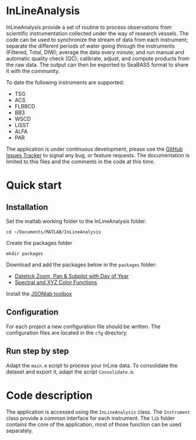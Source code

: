 InLineAnalysis
==============

InLineAnalysis provide a set of routine to process observations from scientific instrumentation collected under the way of research vessels. The code can be used to synchronize the stream of data from each instrument; separate the different periods of water going through the instruments (Filtered, Total, DIW); average the data every minute; and run manual and automatic quality check (QC); calibrate, adjust, and compute products from the raw data. The output can then be exported to SeaBASS format to share it with the community.

To date the following instruments are supported:
  + TSG
  + ACS
  + FLBBCD
  + BB3
  + WSCD
  + LISST
  + ALFA
  + PAR

The application is under continuous development, please use the [GitHub Issues Tracker](https://github.com/OceanOptics/InLineAnalysis/issues) to signal any bug, or feature requests. The documentation is limited to this files and the comments in the code at this time.

# Quick start
## Installation
Set the matlab working folder to the InLineAnalysis folder:
  
    cd ~/Documents/MATLAB/InLineAnalysis

Create the packages folder
  
    mkdir packages

Download and add the packages below in the `packages` folder:
  + [Datetick Zoom, Pan & Subplot with Day of Year](https://www.mathworks.com/matlabcentral/fileexchange/25927-datetick-zoom--pan---subplot-with-day-of-year)
  + [Spectral and XYZ Color Functions](https://www.mathworks.com/matlabcentral/fileexchange/7021-spectral-and-xyz-color-functions?focused=5172034&tab=function)

Install the [JSONlab toolbox](https://www.mathworks.com/matlabcentral/fileexchange/33381-jsonlab--a-toolbox-to-encode-decode-json-files)

## Configuration
For each project a new configuration file should be written. The configuration files are located in the `cfg` directory.

## Run step by step
Adapt the `main.m` script to process your InLine data. To consolidate the dataset and export it, adapt the script `Consolidate.m`.

# Code description
The application is accessed using the `InLineAnalysis` class.
The `Instrument` class provide a common interface for each instrument. 
The `lib` folder contains the core of the application, most of those function can be used separately.
